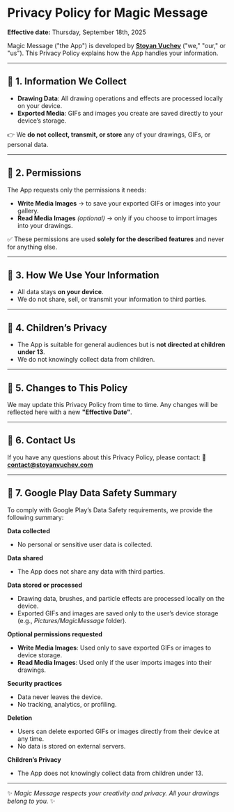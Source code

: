 # Privacy Policy for Magic Message

**Effective date:** Thursday, September 18th, 2025

Magic Message ("the App") is developed by **[Stoyan Vuchev](https://github.com/stoyan-vuchev)** ("we," "our," or "us").
This Privacy Policy explains how the App handles your information.

---

## 🔹 1. Information We Collect

* **Drawing Data**: All drawing operations and effects are processed locally on your device.
* **Exported Media**: GIFs and images you create are saved directly to your device’s storage.

👉 We **do not collect, transmit, or store** any of your drawings, GIFs, or personal data.

---

## 🔹 2. Permissions

The App requests only the permissions it needs:

* **Write Media Images** → to save your exported GIFs or images into your gallery.
* **Read Media Images** *(optional)* → only if you choose to import images into your drawings.

✅ These permissions are used **solely for the described features** and never for anything else.

---

## 🔹 3. How We Use Your Information

* All data stays **on your device**.
* We do not share, sell, or transmit your information to third parties.

---

## 🔹 4. Children’s Privacy

* The App is suitable for general audiences but is **not directed at children under 13**.
* We do not knowingly collect data from children.

---

## 🔹 5. Changes to This Policy

We may update this Privacy Policy from time to time.
Any changes will be reflected here with a new **"Effective Date"**.

---

## 🔹 6. Contact Us

If you have any questions about this Privacy Policy, please contact:
📧 **[contact@stoyanvuchev.com](mailto://contact@stoyanvuchev.com)**

---

## 🔹 7. Google Play Data Safety Summary

To comply with Google Play’s Data Safety requirements, we provide the following summary:

**Data collected**

* No personal or sensitive user data is collected.

**Data shared**

* The App does not share any data with third parties.

**Data stored or processed**

* Drawing data, brushes, and particle effects are processed locally on the device.
* Exported GIFs and images are saved only to the user’s device storage (e.g., *Pictures/MagicMessage* folder).

**Optional permissions requested**

* **Write Media Images**: Used only to save exported GIFs or images to device storage.
* **Read Media Images**: Used only if the user imports images into their drawings.

**Security practices**

* Data never leaves the device.
* No tracking, analytics, or profiling.

**Deletion**

* Users can delete exported GIFs or images directly from their device at any time.
* No data is stored on external servers.

**Children’s Privacy**

* The App does not knowingly collect data from children under 13.

---

✨ *Magic Message respects your creativity and privacy. All your drawings belong to you.* ✨